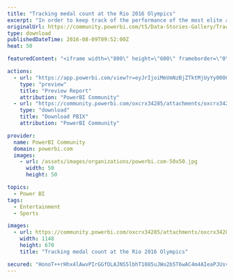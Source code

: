 ```yaml
---
title: "Tracking medal count at the Rio 2016 Olympics"
excerpt: "In order to keep track of the performance of the most elite athletes in the world at the Rio 2016 Summer Olympics, I created a Power BI report using"
originalUrl: https://community.powerbi.com/t5/Data-Stories-Gallery/Tracking-medal-count-at-the-Rio-2016-Olympics/m-p/57015
type: download
publishedDateTime: 2016-08-09T09:52:00Z
heat: 50

featuredContent: "<iframe width=\"800\" height=\"600\" frameborder=\"0\" src=\"https://app.powerbi.com/view?r=eyJrIjoiMmVmNzBjZTktMjUyYy00OGFjLWJhMzAtNmM4YzNhOTVmMGM5IiwidCI6IjEzZjU3MGNkLTQ3YTctNDBmMC05MDkzLTc3MjcwNDVmODBjYSIsImMiOjN9\"></iframe>"

actions:
  - url: "https://app.powerbi.com/view?r=eyJrIjoiMmVmNzBjZTktMjUyYy00OGFjLWJhMzAtNmM4YzNhOTVmMGM5IiwidCI6IjEzZjU3MGNkLTQ3YTctNDBmMC05MDkzLTc3MjcwNDVmODBjYSIsImMiOjN9"
    type: "preview"
    title: "Preview Report"
    attribution: "PowerBI Community"
  - url: "https://community.powerbi.com/oxcrx34285/attachments/oxcrx34285/DataStoriesGallery/212/2/Olympics.pbix"
    type: "download"
    title: "Download PBIX"
    attribution: "PowerBI Community"

provider:
  name: PowerBI Community
  domain: powerbi.com
  images:
    - url: /assets/images/organizations/powerbi.com-50x50.jpg
      width: 50
      height: 50

topics:
  - Power BI
tags:
  - Entertainment
  - Sports

images:
  - url: https://community.powerbi.com/oxcrx34285/attachments/oxcrx34285/DataStoriesGallery/212/1/PowerBIOlympics.jpg
    width: 1148
    height: 670
    title: "Tracking medal count at the Rio 2016 Olympics"

secured: "HonoT++rHhx4lAwvPIrGGfOLAJNS5lbhT1085uJWu2b5T6wAC4m4AIeaPJUsvfuQG5KftgTEVCzLFgwM7Kh5WrnIuPmKT4c49oU4Pa2YtbJJaW5sig0UrEd04fWqphzG5p5zWVEpOl4LiU/URaNmmIbuIvjYAGAFUGz8+OlnsiKPdCQLXGWPPgA9WvfYgzxA64ktP67Cz7UwEA5JmWrMj2Owc6951iYzlmp4IdRmldThWP6M3TG3y0+uDYmQ8kJpbtKkfoCfw4owgFbp/CFgkuMWafUvjX8KRderMEhe1WafXRaDPIGP+VH3oiIvQdIMZF1ww2OSuxh5AU53yRQNgPgE8bG4pLVasrfvNfdxoEcE5QHzKK+wupxpagEAx5zBHR/7AjdU+KXDir68+Sw5qqBte3tO7kbeH6PL/+9+Nyc=;S/tjc8xC533UoYpaFjNz0Q=="
---
```


